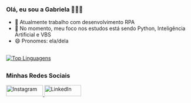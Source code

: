 ### Olá, eu sou a Gabriela 👋👩‍💻

- 🤖 Atualmente trabalho com desenvolvimento RPA
- 🌱 No momento, meu foco nos estudos está sendo Python, Inteligência Artificial e VBS
- 😄 Pronomes: ela/dela
##
[![Top Linguagens](https://github-readme-stats.vercel.app/api/top-langs/?username=GabrielaPozetti&layout=compact&theme=dark)](https://github.com/GabrielaPozetti)
##

### Minhas Redes Sociais
<body>

<!-- Ícone do Instagram e link -->
<a href="https://www.instagram.com/gabipozetti/" target="_blank">
    <img src="https://img.shields.io/badge/Instagram-E4405F?style=for-the-badge&logo=instagram&logoColor=white" alt="Instagram" style="width: 100px; height: 30px;">
</a>
<!-- Ícone do LinkedIn e link -->
<a href="https://www.linkedin.com/in/gabriela-de-carvalho-pozetti-71465b161" target="_blank">
    <img src="https://img.shields.io/badge/LinkedIn-0077B5?style=for-the-badge&logo=linkedin&logoColor=white" alt="LinkedIn" style="width: 100px; height: 30px;">
</a>

</body>
</html>

